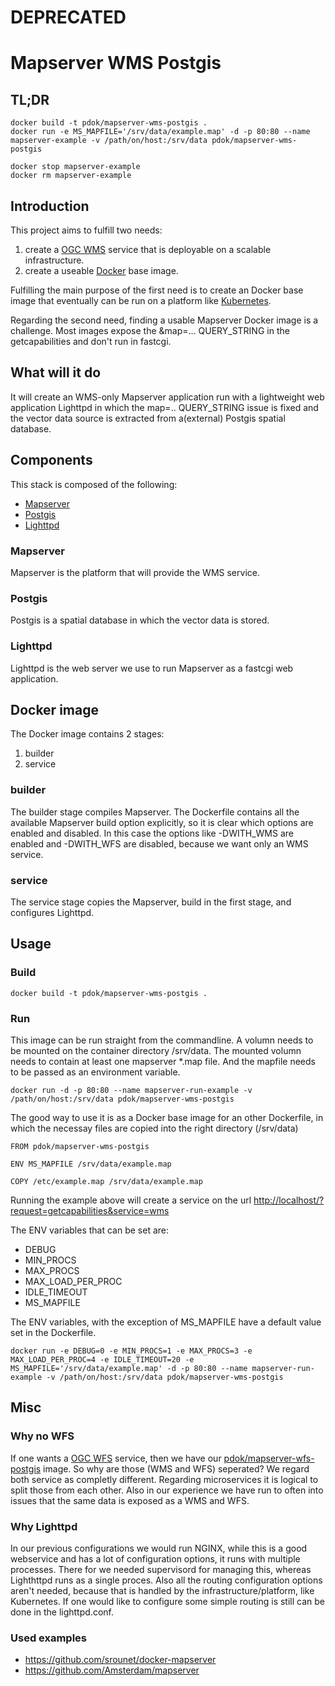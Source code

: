 # DEPRECATED
# Mapserver WMS Postgis

## TL;DR

```docker
docker build -t pdok/mapserver-wms-postgis .
docker run -e MS_MAPFILE='/srv/data/example.map' -d -p 80:80 --name mapserver-example -v /path/on/host:/srv/data pdok/mapserver-wms-postgis

docker stop mapserver-example
docker rm mapserver-example
```

## Introduction

This project aims to fulfill two needs:

1. create a [OGC WMS](http://www.opengeospatial.org/standards/wms) service that is deployable on a scalable infrastructure.
2. create a useable [Docker](https://www.docker.com) base image.

Fulfilling the main purpose of the first need is to create an Docker base image that eventually can be run on a platform like [Kubernetes](https://kubernetes.io/).

Regarding the second need, finding a usable Mapserver Docker image is a challenge. Most images expose the &map=... QUERY_STRING in the getcapabilities and don't run in fastcgi.

## What will it do

It will create an WMS-only Mapserver application run with a lightweight web application Lighttpd in which the map=.. QUERY_STRING issue is fixed and the vector data source is extracted from a(external) Postgis spatial database.

## Components

This stack is composed of the following:

* [Mapserver](http://mapserver.org/)
* [Postgis](http://postgis.net/)
* [Lighttpd](https://www.lighttpd.net/)

### Mapserver

Mapserver is the platform that will provide the WMS service.

### Postgis

Postgis is a spatial database in which the vector data is stored.

### Lighttpd

Lighttpd is the web server we use to run Mapserver as a fastcgi web application.

## Docker image

The Docker image contains 2 stages:

1. builder
2. service

### builder

The builder stage compiles Mapserver. The Dockerfile contains all the available Mapserver build option explicitly, so it is clear which options are enabled and disabled. In this case the options like -DWITH_WMS are enabled and -DWITH_WFS are disabled, because we want only an WMS service.

### service

The service stage copies the Mapserver, build in the first stage, and configures Lighttpd.

## Usage

### Build

```docker
docker build -t pdok/mapserver-wms-postgis .
```

### Run

This image can be run straight from the commandline. A volumn needs to be mounted on the container directory /srv/data. The mounted volumn needs to contain at least one mapserver *.map file. And the mapfile needs to be passed as an environment variable.

```docker
docker run -d -p 80:80 --name mapserver-run-example -v /path/on/host:/srv/data pdok/mapserver-wms-postgis
```

The good way to use it is as a Docker base image for an other Dockerfile, in which the necessay files are copied into the right directory (/srv/data)

```docker
FROM pdok/mapserver-wms-postgis

ENV MS_MAPFILE /srv/data/example.map

COPY /etc/example.map /srv/data/example.map
```

Running the example above will create a service on the url <http://localhost/?request=getcapabilities&service=wms>

The ENV variables that can be set are:

* DEBUG
* MIN_PROCS
* MAX_PROCS
* MAX_LOAD_PER_PROC
* IDLE_TIMEOUT
* MS_MAPFILE

The ENV variables, with the exception of MS_MAPFILE have a default value set in the Dockerfile.

```docker
docker run -e DEBUG=0 -e MIN_PROCS=1 -e MAX_PROCS=3 -e MAX_LOAD_PER_PROC=4 -e IDLE_TIMEOUT=20 -e MS_MAPFILE='/srv/data/example.map' -d -p 80:80 --name mapserver-run-example -v /path/on/host:/srv/data pdok/mapserver-wms-postgis
```

## Misc

### Why no WFS

If one wants a [OGC WFS](http://www.opengeospatial.org/standards/wfs) service, then we have our [pdok/mapserver-wfs-postgis](https://github.com/PDOK/mapserver-wfs-postgis) image.
So why are those (WMS and WFS) seperated? We regard both service as completly different. Regarding microservices it is logical to split those from each other. Also in our experience we have run to often into issues that the same data is exposed as a WMS and WFS.

### Why Lighttpd

In our previous configurations we would run NGINX, while this is a good webservice and has a lot of configuration options, it runs with multiple processes. There for we needed supervisord for managing this, whereas Lighthttpd runs as a single proces. Also all the routing configuration options aren't needed, because that is handled by the infrastructure/platform, like Kubernetes. If one would like to configure some simple routing is still can be done in the lighttpd.conf.

### Used examples

* <https://github.com/srounet/docker-mapserver>
* <https://github.com/Amsterdam/mapserver>
